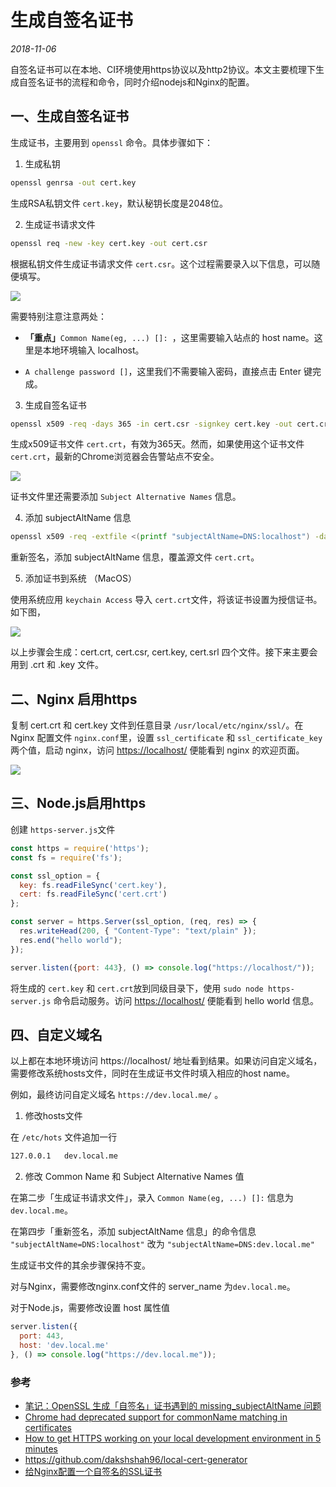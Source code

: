# 生成自签名证书

*2018-11-06*

自签名证书可以在本地、CI环境使用https协议以及http2协议。本文主要梳理下生成自签名证书的流程和命令，同时介绍nodejs和Nginx的配置。

## 一、生成自签名证书

生成证书，主要用到 ```openssl``` 命令。具体步骤如下：

1. 生成私钥

```bash
openssl genrsa -out cert.key
```

生成RSA私钥文件 ```cert.key```，默认秘钥长度是2048位。

2. 生成证书请求文件

```bash
openssl req -new -key cert.key -out cert.csr
```

根据私钥文件生成证书请求文件 ```cert.csr```。这个过程需要录入以下信息，可以随便填写。

![](11-image/step-2.png)

需要特别注意注意两处：

* **「重点」**```Common Name(eg, ...) []: ```，这里需要输入站点的 host name。这里是本地环境输入 localhost。

* ```A challenge password []```，这里我们不需要输入密码，直接点击 Enter 键完成。


3. 生成自签名证书

```bash
openssl x509 -req -days 365 -in cert.csr -signkey cert.key -out cert.crt
```

生成x509证书文件 ```cert.crt```，有效为365天。然而，如果使用这个证书文件 ```cert.crt```，最新的Chrome浏览器会告警站点不安全。

![](11-image/step-3-warning.png)

证书文件里还需要添加 ```Subject Alternative Names``` 信息。

4. 添加 subjectAltName 信息

```bash
openssl x509 -req -extfile <(printf "subjectAltName=DNS:localhost") -days 365 -in cert.csr -CA cert.crt -CAkey cert.key -CAcreateserial -out cert.crt 
```

重新签名，添加 subjectAltName 信息，覆盖源文件 ```cert.crt```。

5. 添加证书到系统 （MacOS）

使用系统应用 ```keychain Access``` 导入 ```cert.crt```文件，将该证书设置为授信证书。如下图，

![](11-image/step-5.png)

以上步骤会生成：cert.crt, cert.csr, cert.key, cert.srl 四个文件。接下来主要会用到 .crt 和 .key 文件。

## 二、Nginx 启用https

复制 cert.crt 和 cert.key 文件到任意目录 ```/usr/local/etc/nginx/ssl/```。在 Nginx 配置文件 ```nginx.conf```里，设置 ```ssl_certificate``` 和 ```ssl_certificate_key``` 两个值，启动 nginx，访问 [https://localhost/](https://localhost/) 便能看到 nginx 的欢迎页面。

![](11-image/nginx-https.png)


## 三、Node.js启用https

创建 ```https-server.js```文件

```javascript
const https = require('https');
const fs = require('fs');

const ssl_option = { 
  key: fs.readFileSync('cert.key'), 
  cert: fs.readFileSync('cert.crt') 
};

const server = https.Server(ssl_option, (req, res) => {
  res.writeHead(200, { "Content-Type": "text/plain" });
  res.end("hello world");
});

server.listen({port: 443}, () => console.log("https://localhost/"));
```

将生成的 ```cert.key``` 和 ```cert.crt```放到同级目录下，使用 ```sudo node https-server.js``` 命令启动服务。访问 [https://localhost/](https://localhost/) 便能看到 hello world 信息。

## 四、自定义域名

以上都在本地环境访问 https://localhost/ 地址看到结果。如果访问自定义域名，需要修改系统hosts文件，同时在生成证书文件时填入相应的host name。


例如，最终访问自定义域名 ```https://dev.local.me/``` 。

1. 修改hosts文件

在 ```/etc/hots``` 文件追加一行

```bash
127.0.0.1	dev.local.me
```

2. 修改 Common Name 和 Subject Alternative Names 值

在第二步「生成证书请求文件」，录入 ```Common Name(eg, ...) []:``` 信息为 ```dev.local.me```。

在第四步「重新签名，添加 subjectAltName 信息」的命令信息 ```"subjectAltName=DNS:localhost"``` 改为 ```"subjectAltName=DNS:dev.local.me"```

生成证书文件的其余步骤保持不变。



对与Nginx，需要修改nginx.conf文件的 server_name 为```dev.local.me```。

对于Node.js，需要修改设置 host 属性值

```javascript
server.listen({
  port: 443,
  host: 'dev.local.me'
}, () => console.log("https://dev.local.me"));
```

### 参考

* [笔记：OpenSSL 生成「自签名」证书遇到的 missing_subjectAltName 问题](https://moxo.io/blog/2017/08/01/problem-missing-subjectaltname-while-makeing-self-signed-cert/#node-js-启用-https-服务的代码片段)
* [Chrome had deprecated support for commonName matching in certificates](https://groups.google.com/a/chromium.org/forum/m/#!topic/security-dev/IGT2fLJrAeo)
* [How to get HTTPS working on your local development environment in 5 minutes](https://medium.freecodecamp.org/how-to-get-https-working-on-your-local-development-environment-in-5-minutes-7af615770eec)
* https://github.com/dakshshah96/local-cert-generator
* [给Nginx配置一个自签名的SSL证书](https://www.liaoxuefeng.com/article/0014189023237367e8d42829de24b6eaf893ca47df4fb5e000)